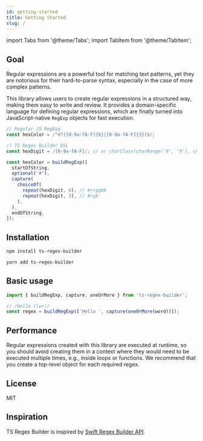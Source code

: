 ```yaml
---
id: getting-started
title: Getting Started
slug: /
---
```


import Tabs from '@theme/Tabs';
import TabItem from '@theme/TabItem';

## Goal

Regular expressions are a powerful tool for matching text patterns, yet they are notorious for their hard-to-parse syntax, especially in the case of more complex patterns.

This library allows users to create regular expressions in a structured way, making them easy to write and review. It provides a domain-specific language for defining regular expressions, which are finally turned into JavaScript-native `RegExp` objects for fast execution.

```ts
// Regular JS RegExp
const hexColor = /^#?([0-9a-fA-F]{6}|[0-9a-fA-F]{3})$/;

// TS Regex Builder DSL
const hexDigit = /[0-9a-fA-F]/; // or charClass(charRange('0', '9'), charRange('a', 'f'), charRange('A', 'F'));

const hexColor = buildRegExp([
  startOfString,
  optional('#'),
  capture(
    choiceOf(
      repeat(hexDigit, 6), // #rrggbb
      repeat(hexDigit, 3), // #rgb
    ),
  ),
  endOfString,
]);
```

## Installation

<Tabs>
<TabItem value="npm" label="npm">

```sh
npm install ts-regex-builder
```

</TabItem>
<TabItem value="yarn" label="yarn">

```sh
yarn add ts-regex-builder
```

</TabItem>
</Tabs>

## Basic usage

```js
import { buildRegExp, capture, oneOrMore } from 'ts-regex-builder';

// /Hello (\w+)/
const regex = buildRegExp(['Hello ', capture(oneOrMore(word))]);
```

## Performance

Regular expressions created with this library are executed at runtime, so you should avoid creating them in a context where they would need to be executed multiple times, e.g., inside loops or functions. We recommend that you create a top-level object for each required regex.

## License

MIT

## Inspiration

TS Regex Builder is inspired by [Swift Regex Builder API](https://developer.apple.com/documentation/regexbuilder).
